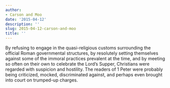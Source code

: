 ```yaml
---
author:
- Carson and Moo
date: '2015-04-12'
description: ''
slug: 2015-04-12-carson-and-moo
title: ''
---
```

By refusing to engage in the quasi-religious customs surrounding the official Roman governmental structures, by resolutely setting themselves against some of the immoral practices prevalent at the time, and by meeting so often on their own to celebrate the Lord’s Supper, Christians were regarded with suspicion and hostility. The readers of 1 Peter were probably being criticized, mocked, discriminated against, and perhaps even brought into court on trumped-up charges.



